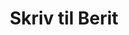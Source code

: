 ---
title: "Skriv til Berit"
description: "Fortæl mig om din have"
draft: false
bg_image: "images/featue-bg.jpg"
---